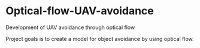 # Optical-flow-UAV-avoidance
Development of UAV avoidance through optical flow

Project goals is to create a model for object avoidance by using optical flow.

